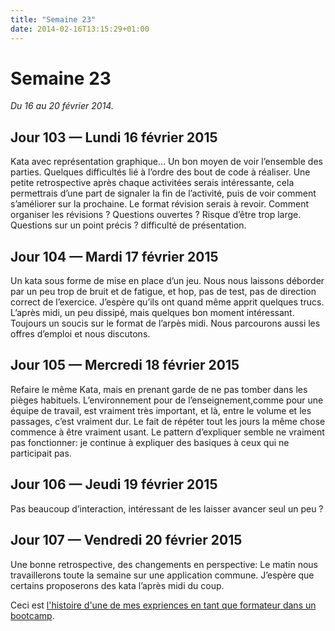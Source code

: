 ```yaml
---
title: "Semaine 23"
date: 2014-02-16T13:15:29+01:00
---
```


Semaine 23
==========

*Du 16 au 20 février 2014.*

Jour 103 — Lundi 16 février 2015
--------------------------------

Kata avec représentation graphique… Un bon moyen de voir l’ensemble des
parties. Quelques difficultés lié à l’ordre des bout de code à réaliser.
Une petite retrospective après chaque activitées serais intéressante,
cela permettrais d’une part de signaler la fin de l’activité, puis de
voir comment s’améliorer sur la prochaine. Le format révision serais à
revoir. Comment organiser les révisions ? Questions ouvertes ? Risque
d’être trop large. Questions sur un point précis ? difficulté de
présentation.

Jour 104 — Mardi 17 février 2015
--------------------------------

Un kata sous forme de mise en place d’un jeu. Nous nous laissons
déborder par un peu trop de bruit et de fatigue, et hop, pas de test,
pas de direction correct de l’exercice. J’espère qu’ils ont quand même
apprit quelques trucs. L’après midi, un peu dissipé, mais quelques bon
moment intéressant. Toujours un soucis sur le format de l’arpès midi.
Nous parcourons aussi les offres d’emploi et nous discutons.

Jour 105 — Mercredi 18 février 2015
-----------------------------------

Refaire le même Kata, mais en prenant garde de ne pas tomber dans les
pièges habituels. L’environnement pour de l’enseignement,comme pour une
équipe de travail, est vraiment très important, et là, entre le volume
et les passages, c’est vraiment dur. Le fait de répéter tout les jours
la même chose commence à être vraiment usant. Le pattern d’expliquer
semble ne vraiment pas fonctionner: je continue à expliquer des basiques
à ceux qui ne participait pas.

Jour 106 — Jeudi 19 février 2015
--------------------------------

Pas beaucoup d’interaction, intéressant de les laisser avancer seul un
peu ?

Jour 107 — Vendredi 20 février 2015
-----------------------------------

Une bonne retrospective, des changements en perspective: Le matin nous
travaillerons toute la semaine sur une application commune. J’espère que
certains proposerons des kata l’après midi du coup.

Ceci est [l'histoire d'une de mes expriences en tant que formateur dans
un bootcamp](https://yaf.github.io/journal-d-un-formateur-en-2015/).
